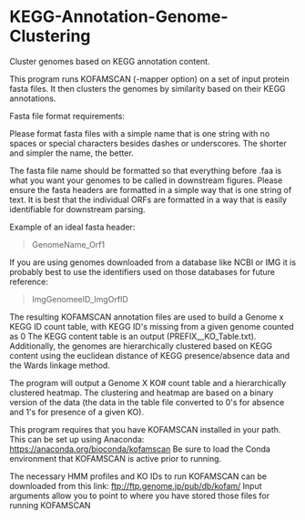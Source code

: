 # KEGG-Annotation-Genome-Clustering
Cluster genomes based on KEGG annotation content. 

This program runs KOFAMSCAN (-mapper option) on a set of input protein fasta files. It then clusters the genomes by similarity based on their KEGG annotations. 

Fasta file format requirements:

Please format fasta files with a simple name that is one string with no spaces or special characters besides dashes or underscores. The shorter and simpler the name, the better.

The fasta file name should be formatted so that everything before .faa is what you want your genomes to be called in downstream figures.
Please ensure the fasta headers are formatted in a simple way that is one string of text.  It is best that the individual ORFs are formatted in a way that is easily identifiable for downstream parsing.

Example of an ideal fasta header: 

>GenomeName_Orf1
 
If you are using genomes downloaded from a database like NCBI or IMG it is probably best to use the identifiers used on those databases for future reference:

>ImgGenomeeID_ImgOrfID 


The resulting KOFAMSCAN annotation files are used to build a Genome x KEGG ID count table, with KEGG ID's missing from a given genome counted as 0
The KEGG content table is an output (PREFIX__KO_Table.txt).  Additionally, the genomes are hierarchically clustered based on KEGG content using the euclidean distance of KEGG presence/absence data and the Wards linkage method.

The program will output a Genome X KO# count table and a hierarchically clustered heatmap.  The clustering and heatmap are based on a binary version of the data (the data in the table file converted to 0's for absence and 1's for presence of a given KO).


This program requires that you have KOFAMSCAN installed in your path. This can be set up using Anaconda: https://anaconda.org/bioconda/kofamscan 
Be sure to load the Conda environment that KOFAMSCAN is active prior to running.

The necessary HMM profiles and KO IDs to run KOFAMSCAN can be downloaded from this link: ftp://ftp.genome.jp/pub/db/kofam/
Input arguments allow you to point to where you have stored those files for running KOFAMSCAN
